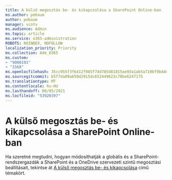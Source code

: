 ```yaml
---
title: A külső megosztás be- és kikapcsolása a SharePoint Online-ban
ms.author: pebaum
author: pebaum
manager: scotv
ms.audience: Admin
ms.topic: article
ms.service: o365-administration
ROBOTS: NOINDEX, NOFOLLOW
localization_priority: Priority
ms.collection: Adm_O365
ms.custom:
- "9000191"
- "3168"
ms.openlocfilehash: 35cc955f3f6412f985f74d785d81815ae93a1ab5a719bf9b4de9154c024a2979
ms.sourcegitcommit: b5f7da89a650d2915dc652449623c78be6247175
ms.translationtype: MT
ms.contentlocale: hu-HU
ms.lasthandoff: 08/05/2021
ms.locfileid: "53920397"
---
```

# <a name="turn-external-sharing-on-or-off-for-sharepoint-online"></a>A külső megosztás be- és kikapcsolása a SharePoint Online-ban

Ha szeretné megtudni, hogyan módosíthatják a globális és a SharePoint-rendszergazdák a SharePoint és a OneDrive szervezeti szintű megosztási beállításait, tekintse át [A külső megosztás be- és kikapcsolása](https://docs.microsoft.com/sharepoint/turn-external-sharing-on-or-off) című témakört.
